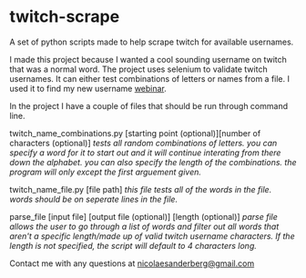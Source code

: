 # twitch-scrape
A set of python scripts made to help scrape twitch for available usernames. 

I made this project because I wanted a cool sounding username on twitch that was a normal word. The project uses selenium to validate twitch usernames. It can either test combinations of letters or names from a file. I used it to find my new username [webinar](https://www.twitch.tv/webinar).

In the project I have a couple of files that should be run through command line.

twitch_name_combinations.py [starting point (optional)][number of characters (optional)] 
*tests all random combinations of letters. you can specify a word for it to start out and it will continue interating from there down the alphabet. you can also specify the length of the combinations. the program will only except the first arguement given.*

twitch_name_file.py [file path]
*this file tests all of the words in the file. words should be on seperate lines in the file.*

parse_file [input file] [output file (optional)] [length (optional)]
*parse file allows the user to go through a list of words and filter out all words that aren't a specific length/made up of valid twitch username characters. If the length is not specified, the script will default to 4 characters long.*

Contact me with any questions at nicolaesanderberg@gmail.com
